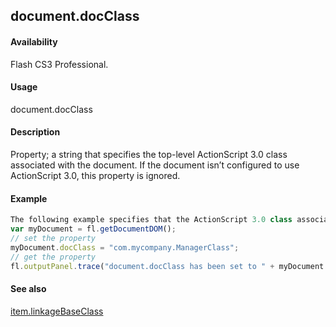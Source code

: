 ## document.docClass

#### Availability

Flash CS3 Professional.

#### Usage

document.docClass

#### Description

Property; a string that specifies the top-level ActionScript 3.0 class associated with the document. If the document isn’t configured to use ActionScript 3.0, this property is ignored.

#### Example

```javascript
The following example specifies that the ActionScript 3.0 class associated with the document is com.mycompany.ManagerClass, which is defined in com/mycompany/ManagerClass.as:
var myDocument = fl.getDocumentDOM();
// set the property
myDocument.docClass = "com.mycompany.ManagerClass";
// get the property
fl.outputPanel.trace("document.docClass has been set to " + myDocument.docClass);

```
#### See also

[item.linkageBaseClass](#!AdobeDocs/developers-animatesdk-docs/test/Item_object/item5.md)
